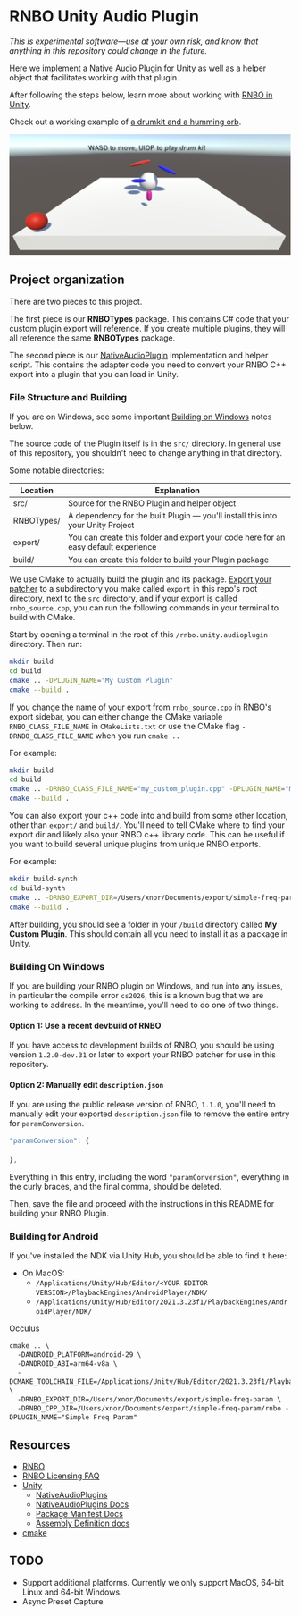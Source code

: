 # RNBO Unity Audio Plugin

*This is experimental software—use at your own risk, and know that anything in this repository could change in the future.*


Here we implement a Native Audio Plugin for Unity as well as a helper object that facilitates working with that plugin.

After following the steps below, learn more about working with [RNBO in Unity](docs/README.md).

Check out a working example of [a drumkit and a humming orb](https://cycling74-assets.nyc3.digitaloceanspaces.com/rnbo/unity/example-projects/RNBODrumkit.zip).

![Drum Kit and Orb](docs/images/drumkit-orb.png)

## Project organization

There are two pieces to this project.

The first piece is our **RNBOTypes** package. This contains C# code that your custom plugin 
export will reference. If you create multiple plugins, they will all reference the same **RNBOTypes** 
package.

The second piece is our [NativeAudioPlugin](https://docs.unity3d.com/Manual/AudioMixerNativeAudioPlugin.html) implementation and helper script.  This contains the
adapter code you need to convert your RNBO C++ export into a plugin that you can load in Unity.

### File Structure and Building

If you are on Windows, see some important [Building on Windows](#building-on-windows) notes below.

The source code of the Plugin itself is in the `src/` directory. In general use of this repository, you shouldn't need to change anything in that directory.

Some notable directories:

| Location                          | Explanation   |
| --------------------------------- | ------------- |
| src/                              | Source for the RNBO Plugin and helper object |
| RNBOTypes/  | A dependency for the built Plugin — you'll install this into your Unity Project |
| export/                           | You can create this folder and export your code here for an easy default experience |
| build/          | You can create this folder to build your Plugin package |

We use CMake to actually build the plugin and its package. [Export your patcher](https://rnbo.cycling74.com/learn/the-cpp-source-code-target-introduction) to a subdirectory
you make called `export` in this repo's root directory, next to the `src` directory, and if your export is called `rnbo_source.cpp`, you can run the following commands in your terminal to build with CMake. 

Start by opening a terminal in the root of this `/rnbo.unity.audioplugin` directory. Then run:

```sh
mkdir build
cd build
cmake .. -DPLUGIN_NAME="My Custom Plugin"
cmake --build .
```
If you change the name of your export from `rnbo_source.cpp` in RNBO's export sidebar, you can either change the CMake variable `RNBO_CLASS_FILE_NAME` in `CMakeLists.txt` or use the CMake flag `-DRNBO_CLASS_FILE_NAME` when you run `cmake ..`

For example:

```sh
mkdir build
cd build
cmake .. -DRNBO_CLASS_FILE_NAME="my_custom_plugin.cpp" -DPLUGIN_NAME="My Custom Plugin"
cmake --build .
```

You can also export your c++ code into and build from some other location, other than `export/` and `build/`.
You'll need to tell CMake where to find your export dir and likely also your RNBO c++ library code.
This can be useful if you want to build several unique plugins from unique RNBO exports.

For example:

```sh
mkdir build-synth
cd build-synth
cmake .. -DRNBO_EXPORT_DIR=/Users/xnor/Documents/export/simple-freq-param -DRNBO_CPP_DIR=/Users/xnor/Documents/export/simple-freq-param/rnbo -DPLUGIN_NAME="Simple Freq Param" 
cmake --build .
```

After building, you should see a folder in your `/build` directory called **My Custom Plugin**. This should contain
all you need to install it as a package in Unity.

### Building On Windows

If you are building your RNBO plugin on Windows, and run into any issues, in particular the compile error `cs2026`, this is a known bug that we are working to address. In the meantime, you'll need to do one of two things. 

#### Option 1: Use a recent devbuild of RNBO

If you have access to development builds of RNBO, you should be using version `1.2.0-dev.31` or later to export your RNBO patcher for use in this repository. 

#### Option 2: Manually edit `description.json`

If you are using the public release version of RNBO, `1.1.0`, you'll need to manually edit your exported `description.json` file to remove the entire entry for `paramConversion`. 

```js
"paramConversion": {

},
```

Everything in this entry, including the word `"paramConversion"`, everything in the curly braces, and the final comma, should be deleted.

Then, save the file and proceed with the instructions in this README for building your RNBO Plugin.

### Building for Android

If you've installed the NDK via Unity Hub, you should be able to find it here:

* On MacOS:
  * `/Applications/Unity/Hub/Editor/<YOUR EDITOR VERSION>/PlaybackEngines/AndroidPlayer/NDK/`
  * `/Applications/Unity/Hub/Editor/2021.3.23f1/PlaybackEngines/AndroidPlayer/NDK/`

Occulus

```
cmake .. \
  -DANDROID_PLATFORM=android-29 \
  -DANDROID_ABI=arm64-v8a \
  -DCMAKE_TOOLCHAIN_FILE=/Applications/Unity/Hub/Editor/2021.3.23f1/PlaybackEngines/AndroidPlayer/NDK/build/cmake/android.toolchain.cmake \
  -DRNBO_EXPORT_DIR=/Users/xnor/Documents/export/simple-freq-param \
  -DRNBO_CPP_DIR=/Users/xnor/Documents/export/simple-freq-param/rnbo -DPLUGIN_NAME="Simple Freq Param" 
```


## Resources

* [RNBO](https://rnbo.cycling74.com/)
* [RNBO Licensing FAQ](https://support.cycling74.com/hc/en-us/articles/10730637742483-RNBO-Export-Licensing-FAQ)
* [Unity](https://unity.com/)
  * [NativeAudioPlugins](https://github.com/Unity-Technologies/NativeAudioPlugins)
  * [NativeAudioPlugins Docs](https://docs.unity3d.com/Manual/AudioMixerNativeAudioPlugin.html)
  * [Package Manifest Docs](https://docs.unity3d.com/Manual/upm-manifestPkg.html)
  * [Assembly Definition docs](https://docs.unity3d.com/Manual/ScriptCompilationAssemblyDefinitionFiles.html)
* [cmake](https://cmake.org/)

## TODO

* Support additional platforms. Currently we only support MacOS, 64-bit Linux and 64-bit Windows.
* Async Preset Capture
